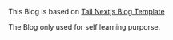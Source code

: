 This Blog is based on [Tail Nextjs Blog Template](https://github.com/timlrx/tailwind-nextjs-starter-blog)

The Blog only used for self learning purporse. 
